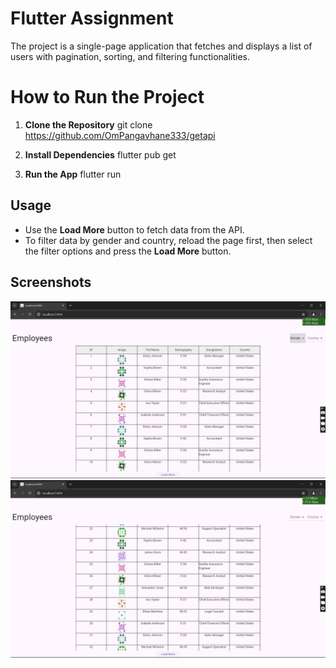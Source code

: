 # Flutter Assignment

The project is a single-page application that fetches and displays a list of users with pagination, sorting, and filtering functionalities.

# How to Run the Project

1. **Clone the Repository**
    git clone https://github.com/OmPangavhane333/getapi

2. **Install Dependencies**
    flutter pub get

3. **Run the App**
    flutter run

## Usage

- Use the **Load More** button to fetch data from the API.
- To filter data by gender and country, reload the page first, then select the filter options and press the **Load More** button.

## Screenshots

![Screenshot1](https://github.com/OmPangavhane333/getapi/blob/main/screenshot/Screenshot%20(317).png)
![Screenshot2](https://github.com/OmPangavhane333/getapi/blob/main/screenshot/Screenshot%20(318).png)


